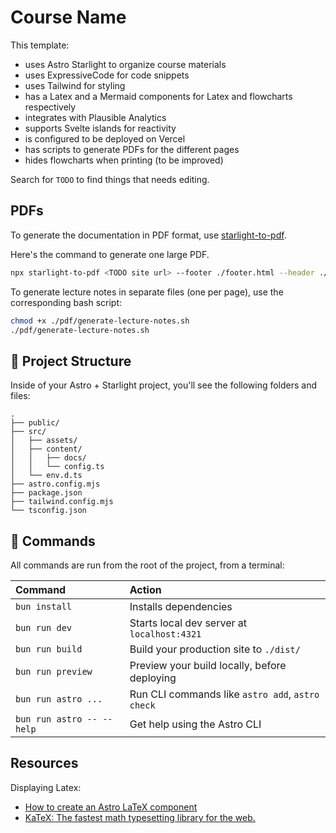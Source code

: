 # Course Name

This template:

- uses Astro Starlight to organize course materials
- uses ExpressiveCode for code snippets
- uses Tailwind for styling
- has a Latex and a Mermaid components for Latex and flowcharts respectively
- integrates with Plausible Analytics
- supports Svelte islands for reactivity
- is configured to be deployed on Vercel
- has scripts to generate PDFs for the different pages
- hides flowcharts when printing (to be improved)

Search for `TODO` to find things that needs editing.

## PDFs

To generate the documentation in PDF format, use [starlight-to-pdf](https://github.com/Linkerin/starlight-to-pdf).

Here's the command to generate one large PDF.

```bash
npx starlight-to-pdf <TODO site url> --footer ./footer.html --header ./header.html --filename <TODO file name> --no-contents --margins '2cm 1cm 2cm 1cm'
```

To generate lecture notes in separate files (one per page), use the corresponding bash script:

```bash
chmod +x ./pdf/generate-lecture-notes.sh
./pdf/generate-lecture-notes.sh
```

## 🚀 Project Structure

Inside of your Astro + Starlight project, you'll see the following folders and files:

```text
.
├── public/
├── src/
│   ├── assets/
│   ├── content/
│   │   ├── docs/
│   │   └── config.ts
│   └── env.d.ts
├── astro.config.mjs
├── package.json
├── tailwind.config.mjs
└── tsconfig.json
```

## 🧞 Commands

All commands are run from the root of the project, from a terminal:

| Command                   | Action                                           |
| :------------------------ | :----------------------------------------------- |
| `bun install`             | Installs dependencies                            |
| `bun run dev`             | Starts local dev server at `localhost:4321`      |
| `bun run build`           | Build your production site to `./dist/`          |
| `bun run preview`         | Preview your build locally, before deploying     |
| `bun run astro ...`       | Run CLI commands like `astro add`, `astro check` |
| `bun run astro -- --help` | Get help using the Astro CLI                     |

## Resources

Displaying Latex:

- [How to create an Astro LaTeX component](https://danidiaztech.com/create-astro-latex-component/)
- [KaTeX: The fastest math typesetting library for the web.](https://katex.org/)
